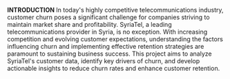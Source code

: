 **INTRODUCTION**
In today's highly competitive telecommunications industry, customer churn poses a significant challenge for companies striving to maintain market share and profitability. SyriaTel, a leading telecommunications provider in Syria, is no exception. With increasing competition and evolving customer expectations, understanding the factors influencing churn and implementing effective retention strategies are paramount to sustaining business success. This project aims to analyze SyriaTel's customer data, identify key drivers of churn, and develop actionable insights to reduce churn rates and enhance customer retention. 